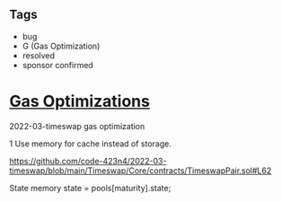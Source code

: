 ## Tags

- bug
- G (Gas Optimization)
- resolved
- sponsor confirmed

# [Gas Optimizations](https://github.com/code-423n4/2022-03-timeswap-findings/issues/37) 

2022-03-timeswap gas optimization

1 Use memory for cache instead of storage.

https://github.com/code-423n4/2022-03-timeswap/blob/main/Timeswap/Core/contracts/TimeswapPair.sol#L62

State memory state = pools[maturity].state;
